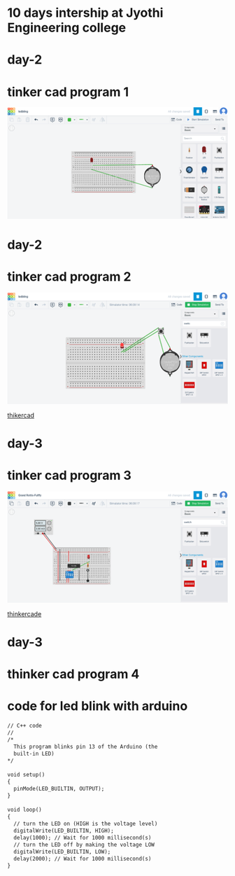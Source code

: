 # 10 days intership at Jyothi Engineering college

# day-2 
# tinker cad program 1

![no photo](https://github.com/muhammedanshid/10-days-internship/blob/main/anshidtinkercad.png)

# day-2 
# tinker cad program 2

![no photo](https://github.com/muhammedanshid/10-days-internship/blob/main/anshidtinkecade2.png)

[thikercad](https://www.tinkercad.com/things/8V7fwjLeWW0-ledbling/editel)

# day-3
# tinker cad program 3

![no photo](https://github.com/muhammedanshid/10-days-internship/blob/main/anshidtinkecade3.png)

[thinkercade](https://www.tinkercad.com/things/ezCf7UJyaQp-led-blinking-use-ic-7408/editel)

# day-3
# thinker cad program 4
# code for led blink with arduino 
```
// C++ code
//
/*
  This program blinks pin 13 of the Arduino (the
  built-in LED)
*/

void setup()
{
  pinMode(LED_BUILTIN, OUTPUT);
}

void loop()
{
  // turn the LED on (HIGH is the voltage level)
  digitalWrite(LED_BUILTIN, HIGH);
  delay(1000); // Wait for 1000 millisecond(s)
  // turn the LED off by making the voltage LOW
  digitalWrite(LED_BUILTIN, LOW);
  delay(2000); // Wait for 1000 millisecond(s)
}
```
